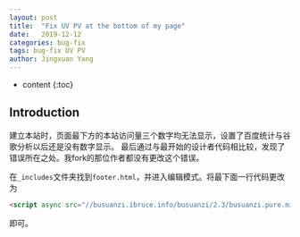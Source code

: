 ```yaml
---
layout: post
title:  "Fix UV PV at the bottom of my page"
date:   2019-12-12
categories: bug-fix
tags: bug-fix UV PV
author: Jingxuan Yang
---
```


* content
{:toc}


## Introduction
建立本站时，页面最下方的本站访问量三个数字均无法显示，设置了百度统计与谷歌分析以后还是没有数字显示。
最后通过与最开始的设计者代码相比较，发现了错误所在之处。我fork的那位作者都没有更改这个错误。

在`_includes`文件夹找到`footer.html`，并进入编辑模式。将最下面一行代码更改为

```html
<script async src="//busuanzi.ibruce.info/busuanzi/2.3/busuanzi.pure.mini.js"></script>
```

即可。
